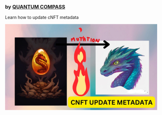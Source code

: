 <H3>by <a href="https://quantumcompass.xysz">QUANTUM COMPASS</a></H3>
<p>Learn how to update cNFT metadata</p>
<img src="/image.jpg" width="500px" />